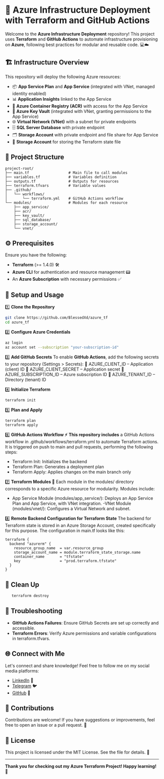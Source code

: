 

# 🚀 Azure Infrastructure Deployment with Terraform and GitHub Actions

Welcome to the **Azure Infrastructure Deployment** repository! This project uses **Terraform** and **GitHub Actions** to automate infrastructure provisioning on **Azure**, following best practices for modular and reusable code. 💻☁️

## 🏗️ Infrastructure Overview

This repository will deploy the following Azure resources:
- 📦 **App Service Plan** and **App Service** (integrated with VNet, managed identity enabled)
- 📊 **Application Insights** linked to the App Service
- 🐳 **Azure Container Registry (ACR)** with access for the App Service
- 🔐 **Azure Key Vault** (integrated with VNet, granting permissions to the App Service)
- 🌐 **Virtual Network (VNet)** with a subnet for private endpoints
- 🗄️ **SQL Server Database** with private endpoint
- 🗂️ **Storage Account** with private endpoint and file share for App Service
- 📁 **Storage Account** for storing the Terraform state file

## 📂 Project Structure

```plaintext
project-root/
├── main.tf                  # Main file to call modules
├── variables.tf             # Variables definition
├── outputs.tf               # Outputs for resources
├── terraform.tfvars         # Variable values
├── .github/
│   └── workflows/
│       └── terraform.yml    # GitHub Actions workflow
└── modules/                 # Modules for each resource
    ├── app_service/
    ├── acr/
    ├── key_vault/
    ├── sql_database/
    ├── storage_account/
    └── vnet/
```

## ⚙️ Prerequisites

Ensure you have the following:
- **Terraform** (>= 1.4.0) 🛠️
- **Azure CLI** for authentication and resource management 📟
- An **Azure Subscription** with necessary permissions ✅

## 🚀 Setup and Usage

1️⃣ **Clone the Repository**
```bash
git clone https://github.com/BlessedXd/azure_tf
cd azure_tf
```

2️⃣ **Configure Azure Credentials**
```bash
az login
az account set --subscription "your-subscription-id"
```

3️⃣ **Add GitHub Secrets**
To enable **GitHub Actions**, add the following secrets to your repository (Settings > Secrets):
🔑 AZURE_CLIENT_ID – Application (client) ID
🔑 AZURE_CLIENT_SECRET – Application secret
🔑 AZURE_SUBSCRIPTION_ID – Azure subscription ID
🔑 AZURE_TENANT_ID – Directory (tenant) ID

4️⃣ **Initialize Terraform**
```bash
terraform init
```

5️⃣ **Plan and Apply**
```bash
terraform plan
terraform apply
```

6️⃣ **GitHub Actions Workflow ⚡️**
**This repository includes** a GitHub Actions workflow in .github/workflows/terraform.yml to automate Terraform actions. It is triggered on push to main and pull requests, performing the following steps:

- Terraform Init: Initializes the backend
- Terraform Plan: Generates a deployment plan
- Terraform Apply: Applies changes on the main branch only

7️⃣ **Terraform Modules 🧩**
Each module in the modules/ directory corresponds to a specific Azure resource for modularity. Modules include:

- App Service Module (modules/app_service/): Deploys an App Service Plan and App Service, with VNet integration.
-VNet Module (modules/vnet/): Configures a Virtual Network and subnet.

8️⃣ **Remote Backend Configuration for Terraform State**
The backend for Terraform state is stored in an Azure Storage Account, created specifically for this purpose. The configuration in main.tf looks like this:
```plaintext
terraform {
  backend "azurerm" {
    resource_group_name  = var.resource_group
    storage_account_name = module.terraform_state_storage.name
    container_name       = "tfstate"
    key                  = "prod.terraform.tfstate"
  }
}
```
## **🧹 Clean Up**
```bash
   terraform destroy
```

## **🐞 Troubleshooting**

- **GitHub Actions Failures**: Ensure GitHub Secrets are set up correctly and accessible.
- **Terraform Errors**: Verify Azure permissions and variable configurations in terraform.tfvars.


## **🌐 Connect with Me**

Let's connect and share knowledge! Feel free to follow me on my social media platforms:

- [LinkedIn](https://www.linkedin.com/in/valeriy-manuilyk-22430a2b3/) 💼
- [Telegram](https://t.me/stoptalk1n) 🐦
- [GitHub](https://github.com/BlessedXd) 🐙

## **🤝 Contributions**

Contributions are welcome! If you have suggestions or improvements, feel free to open an issue or a pull request. 💬

## **📄 License**

This project is licensed under the MIT License. See the file for details. 📜

---

**Thank you for checking out my Azure Terraform Project! Happy learning! 🎉**
